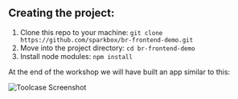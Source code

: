 ## Creating the project:

1. Clone this repo to your machine: `git clone https://github.com/sparkbox/br-frontend-demo.git`
2. Move into the project directory: `cd br-frontend-demo`
3. Install node modules: `npm install`


At the end of the workshop we will have built an app similar to this:

![Toolcase Screenshot](https://www.dropbox.com/s/eov1611mvc60rod/toolcase.png?raw=1)
